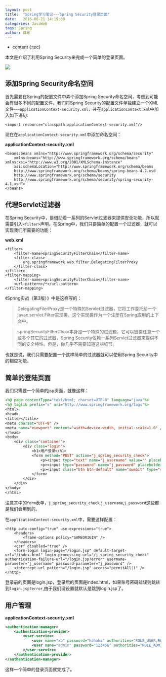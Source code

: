 ```yaml
---
layout: post
title:  "Spring学习笔记---Spring Security登录页面"
date:   2016-06-21 14:19:00
categories: JavaWeb
tags: Spring
author: 薛彬
---
```


* content
{:toc}

本文是介绍了利用Spring Security来完成一个简单的登录页面。




![](http://i.imgur.com/eNkN4MD.png)


## 添加Spring Security命名空间

首先需要在Spring的配置文件中弄个添加Spring Security命名空间，考虑到可能会有很多不同的配置文件，我们将Spring Security的配置文件单独建立一个XML文件---`applicationContext-security.xml`，并在`applicationContext.xml`中加入如下语句:

```
<import resource="classpath:applicationContext-security.xml"/>
```

现在在`applicationContext-security.xml`中添加命名空间：

**applicationContext-security.xml**

```
<beans:beans xmlns="http://www.springframework.org/schema/security"
	xmlns:beans="http://www.springframework.org/schema/beans" xmlns:xsi="http://www.w3.org/2001/XMLSchema-instance"
	xsi:schemaLocation="http://www.springframework.org/schema/beans
    http://www.springframework.org/schema/beans/spring-beans-4.2.xsd
    http://www.springframework.org/schema/security
    http://www.springframework.org/schema/security/spring-security-4.1.xsd">
</beans>
```

## 代理Servlet过滤器

在Spring Security中，是借助着一系列的Servlet过滤器来提供安全功能，所以就需要引入`<filter>`声明。在Spring中，我们只要简单的配置一个过滤器，就可以实现我们所需要的功能：

**web.xml**

```
<filter>
    <filter-name>springSecurityFilterChain</filter-name>
    <filter-class>
        org.springframework.web.filter.DelegatingFilterProxy
    </filter-class>
</filter>
<filter-mapping>
    <filter-name>springSecurityFilterChain</filter-name>
    <url-pattern>/*</url-pattern>
</filter-mapping>
```

《Spring实战（第3版）》中是这样写的：

> DelegatingFilerProxy是一个特殊的Servlet过滤器，它将工作委托给一个javax.servlet.Filter实现类，这个实现类作为一个<bean>注册在Spring应用的上下文中。

> springSecurityFilterChain本身是一个特殊的过滤题，它可以链接任意一个或多个其它的过滤器，Spring Security依赖一系列Servlet过滤器来提供不同的安全特性。但是，你几乎不需要知道这些细节。 

也就是说，我们只需要配置一个这样简单的过滤器就可以使用Spring Security中的相应功能。

## 简单的登陆页面

我们只需要一个简单的jsp页面，就像这样：

```jsp
<%@ page contentType="text/html; charset=UTF-8" language="java"%>
<%@ taglib prefix="s" uri="http://www.springframework.org/tags"%>
<html>
<head>
<title></title>
<meta charset="UTF-8" />
<meta name="viewport" content="width=device-width, initial-scale=1.0" />
</head>
<body>
	<div class="container">
		<div class="login">
			<h1>用户登录</h1>
			<form method="POST" action="j_spring_security_check">
				<p><input type="text" name="j_username" value="" placeholder="请输入用户名"></p>
				<p><input type="password" name="j_password" placeholder="请输入密码"></p>
				<p><input class="btn btn-default" name="sumbit" type="submit" value="登陆"></p>
			</form>
		</div>
	</div>
</body>
</html>
```

注意其中的`form`表单，`j_spring_security_check`,`j_username`,`j_password`这些都是我们会用到的。

在`applicationContext-security.xml`中，需要这样配置：

```
<http auto-config="true" use-expressions="true">
    <headers>
        <frame-options policy="SAMEORIGIN" />
    </headers>
    <csrf disabled="true" />
    <form-login login-page="/login.jsp" default-target-url="/index.html" login-processing-url="/j_spring_security_check" authentication-failure-url="/login.jsp?error" username-parameter="j_username" password-parameter="j_password" />
    <intercept-url pattern="/login.jsp" access="permitAll()" />
</http>
```

登录前的页面是login.jsp，登录后的页面是index.html，如果账号密码错误则跳转到`login.jsp?error`,由于我们没设置就默认是跳到login.jsp了。


## 用户管理

**applicationContext-security.xml**

```xml
<authentication-manager>
    <authentication-provider>
        <user-service> 
            <user name="xb" password="hahaha" authorities="ROLE_USER,ROLE_ADMIN" /> 
            <user name="admin" password="123456" authorities="ROLE_ADMIN" /> 
        </user-service> 
    </authentication-provider>
</authentication-manager>
```

这样一个简单的登录页面就完成了。